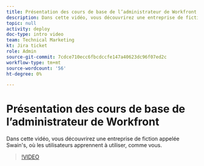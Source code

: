 ```yaml
---
title: Présentation des cours de base de l’administrateur de Workfront
description: Dans cette vidéo, vous découvrirez une entreprise de fiction appelée Swain's, où les utilisateurs apprennent à utiliser, comme vous.
topic: null
activity: deploy
doc-type: intro video
team: Technical Marketing
kt: Jira ticket
role: Admin
source-git-commit: 7cdce710ecc6fbcdccfe147a40623dc96f07ed2c
workflow-type: tm+mt
source-wordcount: '56'
ht-degree: 0%

---
```


# Présentation des cours de base de l’administrateur de Workfront

Dans cette vidéo, vous découvrirez une entreprise de fiction appelée Swain&#39;s, où les utilisateurs apprennent à utiliser, comme vous.

>[!VIDEO](https://video.tv.adobe.com/v/335064/?quality=12)
